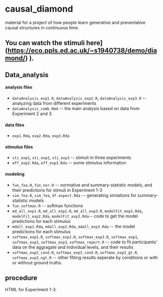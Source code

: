 # causal_diamond

material for a project of how people learn generative and preventative causal structures in continuous time. 

## You can watch the stimuli here](https://eco.ppls.ed.ac.uk/~s1940738/demo/diamond/) ).


## Data_analysis

#### analysis files

* `dataAnalysis_exp1.R`, `dataAnalysis_exp2.R`, `dataAnalysis_exp3.R` -- analyzing data from different experiments
* `dataAnalysis_comb.Rmd` -- the main analysis based on data from Experiment 2 and 3.

#### data files

* `exp1.Rda`, `exp2.Rda`, `exp3.Rda`

#### stimulus files

* `sti_exp1`, `sti_exp2`, `sti_exp3` -- stimuli in three experiments
* `eff_exp2.Rda`, `eff_exp3.Rda` -- some stimulus information

#### modeling

* `fun_fea.R`, `fun_nor.R`  -- normative and summary-statistic models, and their predictions for stimuli in Experiment 1-3
* `sim_fea.R`, `sim_fea`, `df.expect.Rda` -- generating simlations for summary-statistic models
* `fun_softmax.R` -- softmax functions
* `md_all_exp1.R`, `md_all_exp2.R`, `md_all_exp3.R`, `modelFit_exp1.Rda`, `modelFit_exp2.Rda`, `modelFit_exp3.Rda`-- code to get the model predictions for each stimulus
* `mdall_exp1.Rda`, `mdall_exp2.Rda`, `mdall_exp3.Rda` -- the model predictions for each stimulus
* `softmax_exp1.R`, `softmax_exp2.R`, `softmax_exp3.R`, `softmax_exp1`, `softmax_exp2`, `softmax_exp3`, `softmax_report.R` -- code to fit participants' data on the aggragate and individual levels, and their results
* `softmax_exp2_cond.R`, `softmax_exp3_cond.R`, `softmax_exp3_gt.R`, `softmax_exp3_ngt.R`  -- other fitting results seperate by conditions or with or without ground truths. 

## procedure

HTML for Experiment 1-3.
